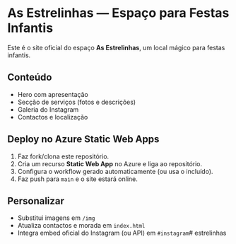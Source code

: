 # As Estrelinhas — Espaço para Festas Infantis


Este é o site oficial do espaço **As Estrelinhas**, um local mágico para festas infantis.


## Conteúdo
- Hero com apresentação
- Secção de serviços (fotos e descrições)
- Galeria do Instagram
- Contactos e localização


## Deploy no Azure Static Web Apps
1. Faz fork/clona este repositório.
2. Cria um recurso **Static Web App** no Azure e liga ao repositório.
3. Configura o workflow gerado automaticamente (ou usa o incluído).
4. Faz push para `main` e o site estará online.


## Personalizar
- Substitui imagens em `/img`
- Atualiza contactos e morada em `index.html`
- Integra embed oficial do Instagram (ou API) em `#instagram`#   e s t r e l i n h a s  
 